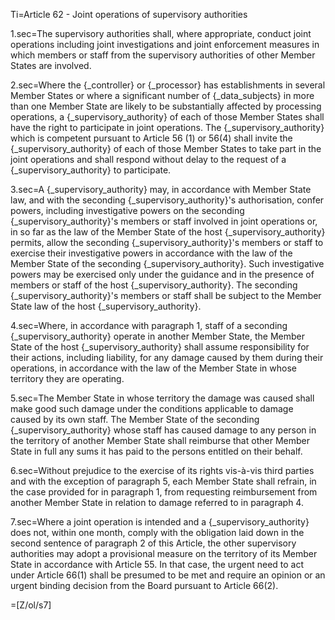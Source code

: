 Ti=Article 62 - Joint operations of supervisory authorities

1.sec=The supervisory authorities shall, where appropriate, conduct joint operations including joint investigations and joint enforcement measures in which members or staff from the supervisory authorities of other Member States are involved.

2.sec=Where the {_controller} or {_processor} has establishments in several Member States or where a significant number of {_data_subjects} in more than one Member State are likely to be substantially affected by processing operations, a {_supervisory_authority} of each of those Member States shall have the right to participate in joint operations. The {_supervisory_authority} which is competent pursuant to Article 56 (1) or 56(4) shall invite the {_supervisory_authority} of each of those Member States to take part in the joint operations and shall respond without delay to the request of a {_supervisory_authority} to participate.

3.sec=A {_supervisory_authority} may, in accordance with Member State law, and with the seconding {_supervisory_authority}'s authorisation, confer powers, including investigative powers on the seconding {_supervisory_authority}'s members or staff involved in joint operations or, in so far as the law of the Member State of the host {_supervisory_authority} permits, allow the seconding {_supervisory_authority}'s members or staff to exercise their investigative powers in accordance with the law of the Member State of the seconding {_supervisory_authority}. Such investigative powers may be exercised only under the guidance and in the presence of members or staff of the host {_supervisory_authority}. The seconding {_supervisory_authority}'s members or staff shall be subject to the Member State law of the host {_supervisory_authority}.

4.sec=Where, in accordance with paragraph 1, staff of a seconding {_supervisory_authority} operate in another Member State, the Member State of the host {_supervisory_authority} shall assume responsibility for their actions, including liability, for any damage caused by them during their operations, in accordance with the law of the Member State in whose territory they are operating.

5.sec=The Member State in whose territory the damage was caused shall make good such damage under the conditions applicable to damage caused by its own staff. The Member State of the seconding {_supervisory_authority} whose staff has caused damage to any person in the territory of another Member State shall reimburse that other Member State in full any sums it has paid to the persons entitled on their behalf.

6.sec=Without prejudice to the exercise of its rights vis-à-vis third parties and with the exception of paragraph 5, each Member State shall refrain, in the case provided for in paragraph 1, from requesting reimbursement from another Member State in relation to damage referred to in paragraph 4.

7.sec=Where a joint operation is intended and a {_supervisory_authority} does not, within one month, comply with the obligation laid down in the second sentence of paragraph 2 of this Article, the other supervisory authorities may adopt a provisional measure on the territory of its Member State in accordance with Article 55. In that case, the urgent need to act under Article 66(1) shall be presumed to be met and require an opinion or an urgent binding decision from the Board pursuant to Article 66(2).

=[Z/ol/s7]
